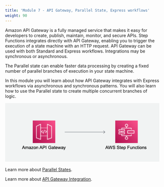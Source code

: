 ```yaml
---
title: 'Module 7 - API Gateway, Parallel State, Express workflows'
weight: 90
---
```

Amazon API Gateway is a fully managed service that makes it easy for developers to create, publish, maintain, monitor, and secure APIs. Step Functions integrates directly with API Gateway, enabling you to trigger the execution of a state machine with an HTTP request. API Gateway can be used with both Standard and Express workflows. Integrations may be synchronous or asynchronous.

The Parallel state can enable faster data processing by creating a fixed number of parallel branches of execution in your state machine.

In this module you will learn about how API Gateway integrates with Express workflows via asynchronous and synchronous patterns. You will also learn how to use the Parallel state to create multiple concurrent branches of logic.

  ![API Gateway to Step Functions architecture](/static/img/module-7/architecture.png)

Learn more about [Parallel States](https://docs.aws.amazon.com/step-functions/latest/dg/amazon-states-language-parallel-state.html).

Learn more about [API Gateway Integration](https://docs.aws.amazon.com/apigateway/latest/developerguide/api-gateway-api-integration-types.html).



